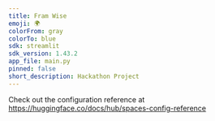 ```yaml
---
title: Fram Wise
emoji: 🌍
colorFrom: gray
colorTo: blue
sdk: streamlit
sdk_version: 1.43.2
app_file: main.py
pinned: false
short_description: Hackathon Project
---
```


Check out the configuration reference at https://huggingface.co/docs/hub/spaces-config-reference
